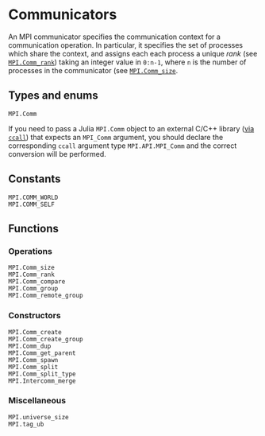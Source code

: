 # Communicators

An MPI communicator specifies the communication context for a communication operation. In
particular, it specifies the set of processes which share the context, and assigns each
each process a unique *rank* (see [`MPI.Comm_rank`](@ref)) taking an integer value in
`0:n-1`, where `n` is the number of processes in the communicator (see
[`MPI.Comm_size`](@ref).

## Types and enums

```@docs
MPI.Comm
```

If you need to pass a Julia `MPI.Comm` object to an external C/C++ library ([via `ccall`](https://docs.julialang.org/en/v1/manual/calling-c-and-fortran-code/)) that expects an `MPI_Comm` argument, you should declare the corresponding `ccall` argument type `MPI.API.MPI_Comm` and the correct conversion will be performed.

## Constants

```@docs
MPI.COMM_WORLD
MPI.COMM_SELF
```

## Functions

### Operations

```@docs
MPI.Comm_size
MPI.Comm_rank
MPI.Comm_compare
MPI.Comm_group
MPI.Comm_remote_group
```

### Constructors

```@docs
MPI.Comm_create
MPI.Comm_create_group
MPI.Comm_dup
MPI.Comm_get_parent
MPI.Comm_spawn
MPI.Comm_split
MPI.Comm_split_type
MPI.Intercomm_merge
```

### Miscellaneous

```@docs
MPI.universe_size
MPI.tag_ub
```
